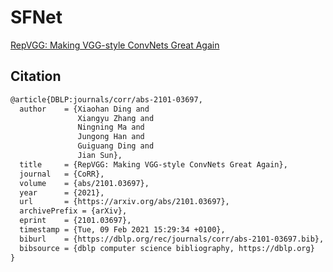 # SFNet

[RepVGG: Making VGG-style ConvNets Great Again](https://arxiv.org/abs/2101.03697)

## Citation

```latex
@article{DBLP:journals/corr/abs-2101-03697,
  author    = {Xiaohan Ding and
               Xiangyu Zhang and
               Ningning Ma and
               Jungong Han and
               Guiguang Ding and
               Jian Sun},
  title     = {RepVGG: Making VGG-style ConvNets Great Again},
  journal   = {CoRR},
  volume    = {abs/2101.03697},
  year      = {2021},
  url       = {https://arxiv.org/abs/2101.03697},
  archivePrefix = {arXiv},
  eprint    = {2101.03697},
  timestamp = {Tue, 09 Feb 2021 15:29:34 +0100},
  biburl    = {https://dblp.org/rec/journals/corr/abs-2101-03697.bib},
  bibsource = {dblp computer science bibliography, https://dblp.org}
}
```

